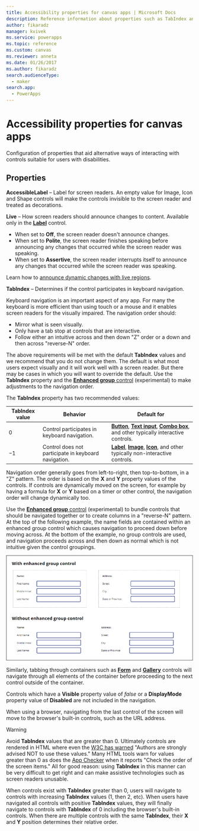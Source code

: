 ```yaml
---
title: Accessibility properties for canvas apps | Microsoft Docs
description: Reference information about properties such as TabIndex and Tooltip
author: fikaradz
manager: kvivek
ms.service: powerapps
ms.topic: reference
ms.custom: canvas
ms.reviewer: anneta
ms.date: 01/26/2017
ms.author: fikaradz
search.audienceType: 
  - maker
search.app: 
  - PowerApps
---
```

# Accessibility properties for canvas apps

Configuration of properties that aid alternative ways of interacting with controls suitable for users with disabilities.

## Properties

**AccessibleLabel** – Label for screen readers. An empty value for Image, Icon and Shape controls will make the controls invisible to the screen reader and treated as decorations.

**Live** – How screen readers should announce changes to content. Available only in the **[Label](control-text-box.md)** control.

* When set to **Off**, the screen reader doesn't announce changes.
* When set to **Polite**, the screen reader finishes speaking before announcing any changes that occurred while the screen reader was speaking.
* When set to **Assertive**, the screen reader interrupts itself to announce any changes that occurred while the screen reader was speaking.

Learn how to [announce dynamic changes with live regions](../accessible-apps-live-regions.md).

**TabIndex** – Determines if the control participates in keyboard navigation.

Keyboard navigation is an important aspect of any app.  For many the keyboard is more efficient than using touch or a mouse and it enables screen readers for the visually impaired.  The navigation order should:
- Mirror what is seen visually.
- Only have a tab stop at controls that are interactive.
- Follow either an intuitive across and then down "Z" order or a down and then across "reverse-N" order.

The above requirements will be met with the default **TabIndex** values and we recommend that you do not change them.  The default is what most users expect visually and it will work well with a screen reader.  But there may be cases in which you will want to override the default.  Use the **TabIndex** property and the [**Enhanced group** control](https://powerapps.microsoft.com/en-us/blog/enhanced-group-experimental-control-with-layout-control-and-nesting/) (experimental) to make adjustments to the navigation order.  

The **TabIndex** property has two recommended values:

| TabIndex value | Behavior | Default for |
|----------------|----------|-------------|
| 0 | Control participates in keyboard navigation. | [**Button**](control-button.md), [**Text input**](control-text-input.md), [**Combo box**](control-combo-box.md), and other typically interactive controls. |
| &minus;1 | Control does not participate in keyboard navigation. | [**Label**](control-text-box.md), [**Image**](control-image.md), [**Icon**](control-shapes-icons.md), and other typically non-interactive controls. |

Navigation order generally goes from left-to-right, then top-to-bottom, in a "Z" pattern. The order is based on the **X** and **Y** property values of the controls. If controls are dynamically moved on the screen, for example by having a formula for **X** or **Y** based on a timer or other control, the navigation order will change dynamically too.

Use the [**Enhanced group** control](https://powerapps.microsoft.com/en-us/blog/enhanced-group-experimental-control-with-layout-control-and-nesting/) (experimental) to bundle controls that should be navigated together or to create columns in a "reverse-N" pattern.  At the top of the following example, the name fields are contained within an enhanced group control which causes navigation to proceed down before moving across.  At the bottom of the example, no group controls are used, and navigation proceeds across and then down as normal which is not intuitive given the control groupings. 

![Animation showing enhanced group control causing navigation to proceed down within a group before moving across](media/properties-accessibility/enhanced-group.gif)

Similarly, tabbing through containers such as [**Form**](control-form-detail.md) and [**Gallery**](control-gallery.md) controls will navigate through all elements of the container before proceeding to the next control outside of the container.  

Controls which have a **Visible** property value of *false* or a **DisplayMode** property value of **Disabled** are not included in the navigation.  

When using a browser, navigating from the last control of the screen will move to the browser's built-in controls, such as the URL address.  

> [!WARNING]
> Avoid **TabIndex** values that are greater than 0. Ultimately controls are rendered in HTML where even the [W3C has warned](https://www.w3.org/TR/wai-aria-practices/#kbd_general_between) "Authors are strongly advised NOT to use these values." Many HTML tools warn for values greater than 0 as does the [App Checker](../accessibility-checker.md) when it reports "Check the order of the screen items."  All for good reason: using **TabIndex** in this manner can be very difficult to get right and can make assistive technologies such as screen readers unusable.
> 
> When controls exist with **TabIndex** greater than 0, users will navigate to controls with increasing **TabIndex** values (1, then 2, etc). When users have navigated all controls with positive **TabIndex** values, they will finally navigate to controls with **TabIndex** of 0 including the browser's built-in controls. When there are multiple controls with the same **TabIndex**, their **X** and **Y** position determines their relative order.






